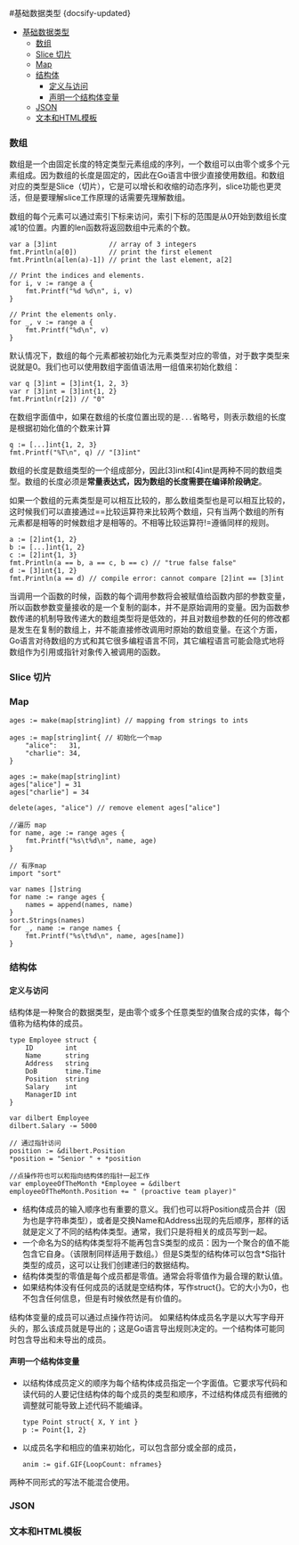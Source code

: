 #基础数据类型
{docsify-updated}

- [基础数据类型](#基础数据类型)
  - [数组](#数组)
  - [Slice 切片](#slice-切片)
  - [Map](#map)
  - [结构体](#结构体)
    - [定义与访问](#定义与访问)
    - [声明一个结构体变量](#声明一个结构体变量)
  - [JSON](#json)
  - [文本和HTML模板](#文本和html模板)

### 数组
数组是一个由固定长度的特定类型元素组成的序列，一个数组可以由零个或多个元素组成。因为数组的长度是固定的，因此在Go语言中很少直接使用数组。和数组对应的类型是Slice（切片），它是可以增长和收缩的动态序列，slice功能也更灵活，但是要理解slice工作原理的话需要先理解数组。

数组的每个元素可以通过索引下标来访问，索引下标的范围是从0开始到数组长度减1的位置。内置的len函数将返回数组中元素的个数。
```
var a [3]int             // array of 3 integers
fmt.Println(a[0])        // print the first element
fmt.Println(a[len(a)-1]) // print the last element, a[2]

// Print the indices and elements.
for i, v := range a {
    fmt.Printf("%d %d\n", i, v)
}

// Print the elements only.
for _, v := range a {
    fmt.Printf("%d\n", v)
}
```
默认情况下，数组的每个元素都被初始化为元素类型对应的零值，对于数字类型来说就是0。我们也可以使用数组字面值语法用一组值来初始化数组：
```
var q [3]int = [3]int{1, 2, 3}
var r [3]int = [3]int{1, 2}
fmt.Println(r[2]) // "0"
```
在数组字面值中，如果在数组的长度位置出现的是`...`省略号，则表示数组的长度是根据初始化值的个数来计算
```
q := [...]int{1, 2, 3}
fmt.Printf("%T\n", q) // "[3]int"
```
数组的长度是数组类型的一个组成部分，因此[3]int和[4]int是两种不同的数组类型。数组的长度必须是**常量表达式，因为数组的长度需要在编译阶段确定**。

如果一个数组的元素类型是可以相互比较的，那么数组类型也是可以相互比较的，这时候我们可以直接通过==比较运算符来比较两个数组，只有当两个数组的所有元素都是相等的时候数组才是相等的。不相等比较运算符!=遵循同样的规则。
```
a := [2]int{1, 2}
b := [...]int{1, 2}
c := [2]int{1, 3}
fmt.Println(a == b, a == c, b == c) // "true false false"
d := [3]int{1, 2}
fmt.Println(a == d) // compile error: cannot compare [2]int == [3]int
```
当调用一个函数的时候，函数的每个调用参数将会被赋值给函数内部的参数变量，所以函数参数变量接收的是一个复制的副本，并不是原始调用的变量。因为函数参数传递的机制导致传递大的数组类型将是低效的，并且对数组参数的任何的修改都是发生在复制的数组上，并不能直接修改调用时原始的数组变量。在这个方面，Go语言对待数组的方式和其它很多编程语言不同，其它编程语言可能会隐式地将数组作为引用或指针对象传入被调用的函数。


### Slice 切片


### Map
```
ages := make(map[string]int) // mapping from strings to ints

ages := map[string]int{ // 初始化一个map
    "alice":   31,
    "charlie": 34,
}

ages := make(map[string]int)
ages["alice"] = 31
ages["charlie"] = 34

delete(ages, "alice") // remove element ages["alice"]

//遍历 map
for name, age := range ages {
    fmt.Printf("%s\t%d\n", name, age)
}

// 有序map
import "sort"

var names []string
for name := range ages {
    names = append(names, name)
}
sort.Strings(names)
for _, name := range names {
    fmt.Printf("%s\t%d\n", name, ages[name])
}
```

### 结构体

#### 定义与访问
结构体是一种聚合的数据类型，是由零个或多个任意类型的值聚合成的实体，每个值称为结构体的成员。  
```
type Employee struct {
    ID        int
    Name      string
    Address   string
    DoB       time.Time
    Position  string
    Salary    int
    ManagerID int
}

var dilbert Employee
dilbert.Salary -= 5000

// 通过指针访问
position := &dilbert.Position
*position = "Senior " + *position 

//点操作符也可以和指向结构体的指针一起工作
var employeeOfTheMonth *Employee = &dilbert
employeeOfTheMonth.Position += " (proactive team player)"
```
+ 结构体成员的输入顺序也有重要的意义。我们也可以将Position成员合并（因为也是字符串类型），或者是交换Name和Address出现的先后顺序，那样的话就是定义了不同的结构体类型。通常，我们只是将相关的成员写到一起。  
+ 一个命名为S的结构体类型将不能再包含S类型的成员：因为一个聚合的值不能包含它自身。（该限制同样适用于数组。）但是S类型的结构体可以包含*S指针类型的成员，这可以让我们创建递归的数据结构。
+ 结构体类型的零值是每个成员都是零值。通常会将零值作为最合理的默认值。
+ 如果结构体没有任何成员的话就是空结构体，写作struct{}。它的大小为0，也不包含任何信息，但是有时候依然是有价值的。

结构体变量的成员可以通过点操作符访问。
如果结构体成员名字是以大写字母开头的，那么该成员就是导出的；这是Go语言导出规则决定的。一个结构体可能同时包含导出和未导出的成员。

#### 声明一个结构体变量
+ 以结构体成员定义的顺序为每个结构体成员指定一个字面值。它要求写代码和读代码的人要记住结构体的每个成员的类型和顺序，不过结构体成员有细微的调整就可能导致上述代码不能编译。
    ```
    type Point struct{ X, Y int }
    p := Point{1, 2}
    ```
+ 以成员名字和相应的值来初始化，可以包含部分或全部的成员，
    ```
    anim := gif.GIF{LoopCount: nframes}
    ```
两种不同形式的写法不能混合使用。
### JSON


### 文本和HTML模板
